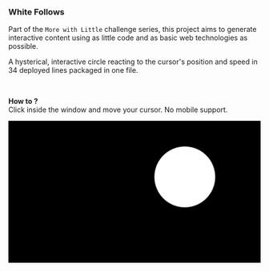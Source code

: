 ### White Follows

Part of the `More with Little` challenge series, this project aims to generate interactive content using as little code and as basic web technologies as possible.

A hysterical, interactive circle reacting to the cursor's position and speed in 34 deployed lines packaged in one file.

<br />

**How to ?**  
Click inside the window and move your cursor. No mobile support.

![](/whitefollows.jpg)